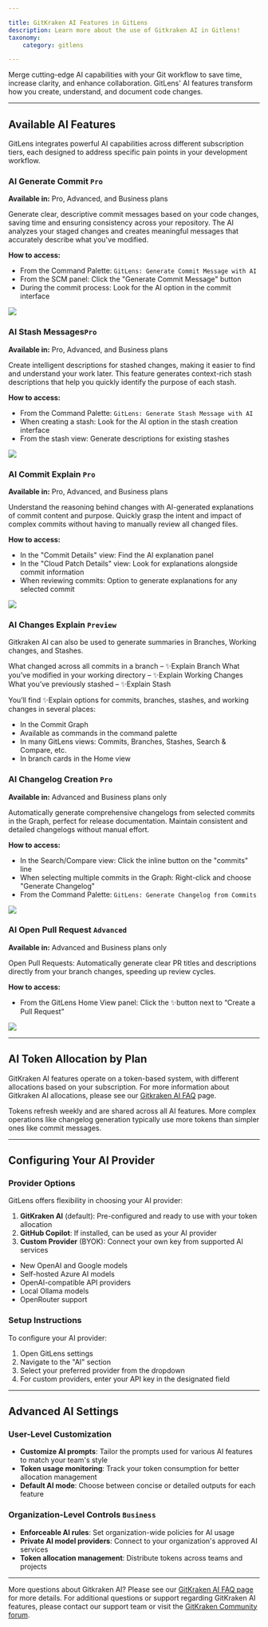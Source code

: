 ```yaml
---

title: GitKraken AI Features in GitLens
description: Learn more about the use of Gitkraken AI in Gitlens!
taxonomy:
    category: gitlens

---
```


Merge cutting-edge AI capabilities with your Git workflow to save time, increase clarity, and enhance collaboration. GitLens' AI features transform how you create, understand, and document code changes.

---

## Available AI Features

GitLens integrates powerful AI capabilities across different subscription tiers, each designed to address specific pain points in your development workflow.

### AI Generate Commit `Pro`
**Available in:** Pro, Advanced, and Business plans

Generate clear, descriptive commit messages based on your code changes, saving time and ensuring consistency across your repository. The AI analyzes your staged changes and creates meaningful messages that accurately describe what you've modified.

**How to access:**
- From the Command Palette: `GitLens: Generate Commit Message with AI`
- From the SCM panel: Click the "Generate Commit Message" button
- During the commit process: Look for the AI option in the commit interface

<img src="/wp-content/uploads/GL-ai-commit-generate.png" class="help-center-img img-bordered">

### AI Stash Messages`Pro`
**Available in:** Pro, Advanced, and Business plans

Create intelligent descriptions for stashed changes, making it easier to find and understand your work later. This feature generates context-rich stash descriptions that help you quickly identify the purpose of each stash.

**How to access:**
- From the Command Palette: `GitLens: Generate Stash Message with AI`
- When creating a stash: Look for the AI option in the stash creation interface
- From the stash view: Generate descriptions for existing stashes

<img src="/wp-content/uploads/GL-ai-stash.png" class="help-center-img img-bordered">

### AI Commit Explain `Pro`
**Available in:** Pro, Advanced, and Business plans

Understand the reasoning behind changes with AI-generated explanations of commit content and purpose. Quickly grasp the intent and impact of complex commits without having to manually review all changed files.

**How to access:**
- In the "Commit Details" view: Find the AI explanation panel
- In the "Cloud Patch Details" view: Look for explanations alongside commit information
- When reviewing commits: Option to generate explanations for any selected commit


<img src="/wp-content/uploads/GL-ai-commit-explain.png" class="help-center-img img-bordered">

### AI Changes Explain `Preview`
Gitkraken AI can also be used to generate summaries in Branches, Working changes, and Stashes.

What changed across all commits in a branch – ✨Explain Branch
What you’ve modified in your working directory – ✨Explain Working Changes
What you’ve previously stashed – ✨Explain Stash

You’ll find ✨Explain options for commits, branches, stashes, and working changes in several places:

- In the Commit Graph
- Available as commands in the command palette
- In many GitLens views: Commits, Branches, Stashes, Search & Compare, etc.
- In branch cards in the Home view

### AI Changelog Creation `Pro`
**Available in:** Advanced and Business plans only

Automatically generate comprehensive changelogs from selected commits in the Graph, perfect for release documentation. Maintain consistent and detailed changelogs without manual effort.

**How to access:**
- In the Search/Compare view: Click the inline button on the "commits" line
- When selecting multiple commits in the Graph: Right-click and choose "Generate Changelog"
- From the Command Palette: `GitLens: Generate Changelog from Commits`

<img src="/wp-content/uploads/GL-ai-generate-changelog.png" class="help-center-img img-bordered">

### AI Open Pull Request `Advanced`
**Available in:** Advanced and Business plans only

Open Pull Requests: Automatically generate clear PR titles and descriptions directly from your branch changes, speeding up review cycles.

**How to access:**
- From the GitLens Home View panel: Click the ✨button next to “Create a Pull Request”

<img src="/wp-content/uploads/GL-ai-create-pr.png" class="help-center-img img-bordered">

---
## AI Token Allocation by Plan

GitKraken AI features operate on a token-based system, with different allocations based on your subscription. For more information about Gitkraken AI allocations, please see our [Gitkraken AI FAQ](https://help.gitkraken.com/general/gitkraken-ai-faq) page.

Tokens refresh weekly and are shared across all AI features. More complex operations like changelog generation typically use more tokens than simpler ones like commit messages.

---
## Configuring Your AI Provider

### Provider Options

GitLens offers flexibility in choosing your AI provider:

1. **GitKraken AI** (default): Pre-configured and ready to use with your token allocation
2. **GitHub Copilot**: If installed, can be used as your AI provider
3. **Custom Provider** (BYOK): Connect your own key from supported AI services
>
- New OpenAI and Google models
- Self-hosted Azure AI models
- OpenAI-compatible API providers
- Local Ollama models
- OpenRouter support
>

### Setup Instructions

To configure your AI provider:
1. Open GitLens settings
2. Navigate to the "AI" section
3. Select your preferred provider from the dropdown
4. For custom providers, enter your API key in the designated field

---
## Advanced AI Settings
### User-Level Customization

- **Customize AI prompts**: Tailor the prompts used for various AI features to match your team's style
- **Token usage monitoring**: Track your token consumption for better allocation management
- **Default AI mode**: Choose between concise or detailed outputs for each feature

### Organization-Level Controls `Business`

- **Enforceable AI rules**: Set organization-wide policies for AI usage
- **Private AI model providers**: Connect to your organization's approved AI services
- **Token allocation management**: Distribute tokens across teams and projects

---
<div class='callout callout--basic'>
    <p>More questions about Gitkraken AI? Please see our <a href="https://help.gitkraken.com/general/gitkraken-ai-faq/">GitKraken AI FAQ page</a> for more details. For additional questions or support regarding GitKraken AI features, please contact our support team or visit the <a href="https://forum.gitkraken.com/">GitKraken Community forum</a>.</p>
</div>
